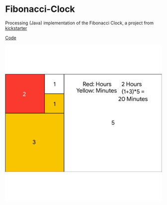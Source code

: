 # Fibonacci-Clock

Processing (Java) implementation of the Fibonacci Clock, a project from [kickstarter](https://www.kickstarter.com/projects/basbrun/fibonacci-clock-an-open-source-clock-for-nerds-wit)

[Code](https://github.com/mikakruschel/fun-coding/tree/master/fibonacci-clock)

![Image of fibonacci clock](fibonacci.png)
